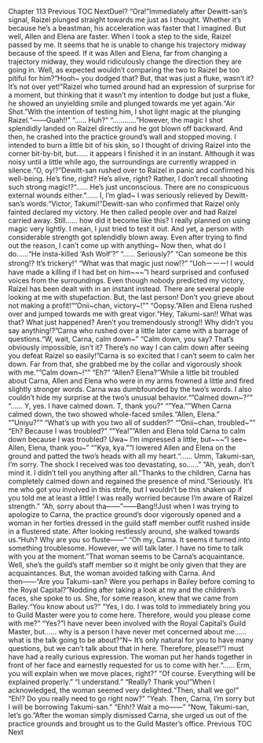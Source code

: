 Chapter 113 Previous TOC NextDuel? “Ora!”Immediately after Dewitt-san’s signal, Raizel plunged straight towards me just as I thought. Whether it’s because he’s a beastman, his acceleration was faster that I imagined. But well, Allen and Elena are faster. When I took a step to the side, Raizel passed by me. It seems that he is unable to change his trajectory midway because of the speed. If it was Allen and Elena, far from changing a trajectory midway, they would ridiculously change the direction they are going in. Well, as expected wouldn’t comparing the two to Raizel be too pitiful for him?“Hooh~ you dodged that? But, that was just a fluke, wasn’t it? It’s not over yet!”Raizel who turned around had an expression of surprise for a moment, but thinking that it wasn’t my intention to dodge but just a fluke, he showed an unyielding smile and plunged towards me yet again.“Air Shot.”With the intention of testing him, I shot light magic at the plunging Raizel.“――Guah!!” “…… Huh?” “…………”However, the magic I shot splendidly landed on Raizel directly and he got blown off backward. And then, he crashed into the practice ground’s wall and stopped moving. I intended to burn a little bit of his skin, so I thought of driving Raizel into the corner bit-by-bit, but…… it appears I finished it in an instant. Although it was noisy until a little while ago, the surroundings are currently wrapped in silence.“O, oy!?”Dewitt-san rushed over to Raizel in panic and confirmed his well-being. He’s fine, right? He’s alive, right? Rather, I don’t recall shooting such strong magic!?“…… He’s just unconscious. There are no conspicuous external wounds either.”…… I, I’m glad~ I was seriously relieved by Dewitt-san’s words.“Victor, Takumi!”Dewitt-san who confirmed that Raizel only fainted declared my victory. He then called people over and had Raizel carried away. Still…… how did it become like this? I really planned on using magic very lightly. I mean, I just tried to test it out. And yet, a person with considerable strength got splendidly blown away. Even after trying to find out the reason, I can’t come up with anything~ Now then, what do I do……“He insta-killed ‘Ash Wolf’?” “…… Seriously?” “Can someone be this strong!? It’s trickery!” “What was that magic just now!?” “Uohーーー! I would have made a killing if I had bet on him~~~”I heard surprised and confused voices from the surroundings. Even though nobody predicted my victory, Raizel has been dealt with in an instant instead. There are several people looking at me with stupefaction. But, the last person! Don’t you grieve about not making a profit!“”Onii~chan, victory~!”” “Oopsy.”Allen and Elena rushed over and jumped towards me with great vigor.“Hey, Takumi-san!! What was that? What just happened? Aren’t you tremendously strong!! Why didn’t you say anything!?”Carna who rushed over a little later came with a barrage of questions.“W, wait, Carna, calm down~” “Calm down, you say? That’s obviously impossible, isn’t it? There’s no way I can calm down after seeing you defeat Raizel so easily!”Carna is so excited that I can’t seem to calm her down. Far from that, she grabbed me by the collar and vigorously shook with me.“”Calm down~!”” “Eh?” “Allen? Elena?”While a little bit troubled about Carna, Allen and Elena who were in my arms frowned a little and fired slightly stronger words. Carna was dumbfounded by the two’s words. I also couldn’t hide my surprise at the two’s unusual behavior.“”Calmed down~?”” “…… Y, yes. I have calmed down. T, thank you?” “”Yea.””When Carna calmed down, the two showed whole-faced smiles.“Allen, Elena.” “”Uniyu?”” “What’s up with you two all of sudden?” “”Onii~chan, troubled~”” “Eh? Because I was troubled?” “”Yea!””Allen and Elena told Carna to calm down because I was troubled? Uwa~ I’m impressed a little, but~~~“I see~ Allen, Elena, thank you~” “”Kya, kya.””I lowered Allen and Elena on the ground and patted the two’s heads with all my heart.“…… Umm, Takumi-san, I’m sorry. The shock I received was too devastating, so……” “Ah, yeah, don’t mind it. I didn’t tell you anything after all.”Thanks to the children, Carna has completely calmed down and regained the presence of mind.“Seriously. It’s me who got you involved in this strife, but I wouldn’t be this shaken up if you told me at least a little! I was really worried because I’m aware of Raizel strength.” “Ah, sorry about tha――”――Bang!!Just when I was trying to apologize to Carna, the practice ground’s door vigorously opened and a woman in her forties dressed in the guild staff member outfit rushed inside in a flustered state. After looking restlessly around, she walked towards us.“Huh? Why are you so fluste――” “Oh my, Carna. It seems it turned into something troublesome. However, we will talk later. I have no time to talk with you at the moment.”That woman seems to be Carna’s acquaintance. Well, she’s the guild’s staff member so it might be only given that they are acquaintances. But, the woman avoided talking with Carna. And then――“Are you Takumi-san? Were you perhaps in Bailey before coming to the Royal Capital?”Nodding after taking a look at my and the children’s faces, she spoke to us. She, for some reason, knew that we came from Bailey.“You know about us?” “Yes, I do. I was told to immediately bring you to Guild Master were you to come here. Therefore, would you please come with me?” “Yes?”I have never been involved with the Royal Capital’s Guild Master, but…… why is a person I have never met concerned about me…… what is the talk going to be about?“N~ It’s only natural for you to have many questions, but we can’t talk about that in here. Therefore, please!!”I must have had a really curious expression. The woman put her hands together in front of her face and earnestly requested for us to come with her.“…… Erm, you will explain when we move places, right?” “Of course. Everything will be explained properly.” “I understand.” “Really? Thank you!”When I acknowledged, the woman seemed very delighted.“Then, shall we go!” “Eh!? Do you really need to go right now?” “Yeah. Then, Carna, I’m sorry but I will be borrowing Takumi-san.” “Ehh!? Wait a mo――” “Now, Takumi-san, let’s go.”After the woman simply dismissed Carna, she urged us out of the practice grounds and brought us to the Guild Master’s office. Previous TOC Next